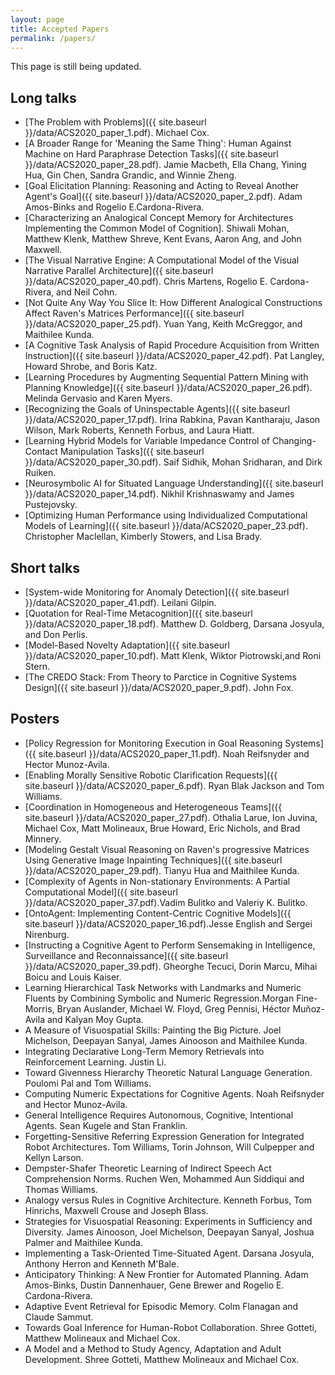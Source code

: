 ```yaml
---
layout: page
title: Accepted Papers
permalink: /papers/
---
```

This page is still being updated.

## Long talks
- [The Problem with Problems]({{ site.baseurl }}/data/ACS2020_paper_1.pdf). Michael Cox. 
- [A Broader Range for 'Meaning the Same Thing': Human Against Machine on Hard Paraphrase Detection Tasks]({{ site.baseurl }}/data/ACS2020_paper_28.pdf). Jamie Macbeth, Ella Chang, Yining Hua, Gin Chen, Sandra Grandic, and Winnie Zheng.
- [Goal Elicitation Planning: Reasoning and Acting to Reveal Another Agent's Goal]({{ site.baseurl }}/data/ACS2020_paper_2.pdf). Adam Amos-Binks and Rogelio E.Cardona-Rivera.
- [Characterizing an Analogical Concept Memory for Architectures Implementing the Common Model of Cognition]. Shiwali Mohan, Matthew Klenk, Matthew Shreve, Kent Evans, Aaron Ang, and John Maxwell.
- [The Visual Narrative Engine: A Computational Model of the Visual Narrative Parallel Architecture]({{ site.baseurl }}/data/ACS2020_paper_40.pdf). Chris Martens, Rogelio E. Cardona-Rivera, and Neil Cohn.
- [Not Quite Any Way You Slice It: How Different Analogical Constructions Affect Raven's Matrices Performance]({{ site.baseurl }}/data/ACS2020_paper_25.pdf). Yuan Yang, Keith McGreggor, and Maithilee Kunda.
- [A Cognitive Task Analysis of Rapid Procedure Acquisition from Written Instruction]({{ site.baseurl }}/data/ACS2020_paper_42.pdf). Pat Langley, Howard Shrobe, and Boris Katz.
- [Learning Procedures by Augmenting Sequential Pattern Mining with Planning Knowledge]({{ site.baseurl }}/data/ACS2020_paper_26.pdf). Melinda Gervasio and Karen Myers. 
- [Recognizing the Goals of Uninspectable Agents]({{ site.baseurl }}/data/ACS2020_paper_17.pdf). Irina Rabkina, Pavan Kantharaju, Jason Wilson, Mark Roberts, Kenneth Forbus, and Laura Hiatt.
- [Learning Hybrid Models for Variable Impedance Control of Changing-Contact Manipulation Tasks]({{ site.baseurl }}/data/ACS2020_paper_30.pdf). Saif Sidhik, Mohan Sridharan, and Dirk Ruiken.
- [Neurosymbolic AI for Situated Language Understanding]({{ site.baseurl }}/data/ACS2020_paper_14.pdf). Nikhil Krishnaswamy and James Pustejovsky.
- [Optimizing Human Performance using Individualized Computational Models of Learning]({{ site.baseurl }}/data/ACS2020_paper_23.pdf). Christopher Maclellan, Kimberly Stowers, and Lisa Brady.


## Short talks
- [System-wide Monitoring for Anomaly Detection]({{ site.baseurl }}/data/ACS2020_paper_41.pdf). Leilani Gilpin.
- [Quotation for Real-Time Metacognition]({{ site.baseurl }}/data/ACS2020_paper_18.pdf). Matthew D. Goldberg, Darsana Josyula, and Don Perlis.
- [Model-Based Novelty Adaptation]({{ site.baseurl }}/data/ACS2020_paper_10.pdf). Matt Klenk, Wiktor Piotrowski,and Roni Stern.
- [The CREDO Stack: From Theory to Parctice in Cognitive Systems Design]({{ site.baseurl }}/data/ACS2020_paper_9.pdf). John Fox.



## Posters
- [Policy Regression for Monitoring Execution in Goal Reasoning Systems]({{ site.baseurl }}/data/ACS2020_paper_11.pdf). Noah Reifsnyder and Hector Munoz-Avila.
- [Enabling Morally Sensitive Robotic Clarification Requests]({{ site.baseurl }}/data/ACS2020_paper_6.pdf). Ryan Blak Jackson and Tom Williams.
- [Coordination in Homogeneous and Heterogeneous Teams]({{ site.baseurl }}/data/ACS2020_paper_27.pdf). Othalia Larue, Ion Juvina, Michael Cox, Matt Molineaux, Brue Howard, Eric Nichols, and Brad Minnery.
- [Modeling Gestalt Visual Reasoning on Raven's progressive Matrices Using Generative Image Inpainting Techniques]({{ site.baseurl }}/data/ACS2020_paper_29.pdf). Tianyu Hua and Maithilee Kunda.
- [Complexity of Agents in Non-stationary Environments: A Partial Computational Model]({{ site.baseurl }}/data/ACS2020_paper_37.pdf).Vadim Bulitko and Valeriy K. Bulitko.
- [OntoAgent: Implementing Content-Centric Cognitive Models]({{ site.baseurl }}/data/ACS2020_paper_16.pdf).Jesse English and Sergei Nirenburg.
- [Instructing a Cognitive Agent to Perform Sensemaking in Intelligence, Surveillance and Reconnaissance]({{ site.baseurl }}/data/ACS2020_paper_39.pdf). Gheorghe Tecuci, Dorin Marcu, Mihai Boicu and Louis Kaiser.
- Learning Hierarchical Task Networks with Landmarks and Numeric Fluents by Combining Symbolic and Numeric Regression.Morgan Fine-Morris, Bryan Auslander, Michael W. Floyd, Greg Pennisi, Héctor Muñoz-Avila and Kalyan Moy Gupta. 
- A Measure of Visuospatial Skills: Painting the Big Picture.	Joel Michelson, Deepayan Sanyal, James Ainooson and Maithilee Kunda. 
- Integrating Declarative Long-Term Memory Retrievals into Reinforcement Learning. Justin Li.
- Toward Givenness Hierarchy Theoretic Natural Language Generation. Poulomi Pal and Tom Williams.
- Computing Numeric Expectations for Cognitive Agents. Noah Reifsnyder and Hector Munoz-Avila. 
- General Intelligence Requires Autonomous, Cognitive, Intentional Agents. Sean Kugele and Stan Franklin. 
- Forgetting-Sensitive Referring Expression Generation for Integrated Robot Architectures. Tom Williams, Torin Johnson, Will Culpepper and Kellyn Larson. 
- Dempster-Shafer Theoretic Learning of Indirect Speech Act Comprehension Norms. Ruchen Wen, Mohammed Aun Siddiqui and Thomas Williams. 
- Analogy versus Rules in Cognitive Architecture.	Kenneth Forbus, Tom Hinrichs, Maxwell Crouse and Joseph Blass. 
- Strategies for Visuospatial Reasoning: Experiments in Sufficiency and Diversity. James Ainooson, Joel Michelson, Deepayan Sanyal, Joshua Palmer and Maithilee Kunda. 
- Implementing a Task-Oriented Time-Situated Agent.	Darsana Josyula, Anthony Herron and Kenneth M'Bale. 
- Anticipatory Thinking: A New Frontier for Automated Planning.	Adam Amos-Binks, Dustin Dannenhauer, Gene Brewer and Rogelio E. Cardona-Rivera. 
- Adaptive Event Retrieval for Episodic Memory.	Colm Flanagan and Claude Sammut. 
- Towards Goal Inference for Human-Robot Collaboration. Shree Gotteti, Matthew Molineaux and Michael Cox. 
- A Model and a Method to Study Agency, Adaptation and Adult Development. Shree Gotteti, Matthew Molineaux and Michael Cox. 



